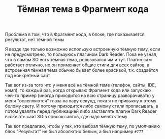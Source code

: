 ﻿---
title: "Тёмная тема в Фрагмент кода"
se.owner.user_id: 385375
se.owner.display_name: "EzioMercer"
se.owner.link: "https://ru.meta.stackoverflow.com/users/385375/eziomercer"
se.link: "https://ru.meta.stackoverflow.com/questions/12037/%d0%a2%d1%91%d0%bc%d0%bd%d0%b0%d1%8f-%d1%82%d0%b5%d0%bc%d0%b0-%d0%b2-%d0%a4%d1%80%d0%b0%d0%b3%d0%bc%d0%b5%d0%bd%d1%82-%d0%ba%d0%be%d0%b4%d0%b0"
se.question_id: 12037
se.post_type: question
---
<p>Проблема в том, что в Фрагмент кода, в блоке, где показывается результат, нет тёмной темы</p>
<p>Я везде где только возможно использую встроенную тёмную тему, если не предусмотрено, то пользуюсь плагином Dark Reader. Пока не узнал, что в самом SO есть тёмная тема, рользовался им и тут. Плагин сам работает отлично, но он применяет общие стили для всех сайтов, а встроенная тёмная тема обычно бывает более красивой, т.к. создаётся под конкретный сайт</p>
<p>Так вот из-за того что у меня всё на тёмной теме (телефон, сайты, IDE, комп), то каждый раз, когда открываю Фрагмент кода или запускаю чей-то пример (иногда приходится на всю страницу разворачивать) у меня &quot;ослепляются&quot; глаза на пару секунд, пока я не привыкну к этому белому свету. И потому приходится либо самому стили прописывать, а потом удалять перед публикацией либо заставлять плагин Dark Reader включать сайт SO в список сайтов, где надо менять тему</p>
<p>Так вот предлагаю, чтобы у тех, кто выбрал тёмную тему, по умолчанию блок &quot;Результат&quot; не был абсолютно белым, а был например <code>#777</code></p>
